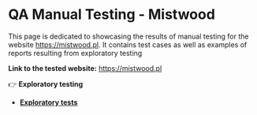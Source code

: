 # QA Manual Testing - Mistwood 

This page is dedicated to showcasing the results of manual testing for the website https://mistwood.pl. It contains test cases as well as examples of reports resulting from exploratory testing

**Link to the tested website:** https://mistwood.pl

👉 **Exploratory testing**

- **[Exploratory tests](https://github.com/jeti20/QA-Manual-Testing/blob/main/QA%20Manual%20Testing%20-%20Mistwood%20-%20exploratory%20testing.md)**

